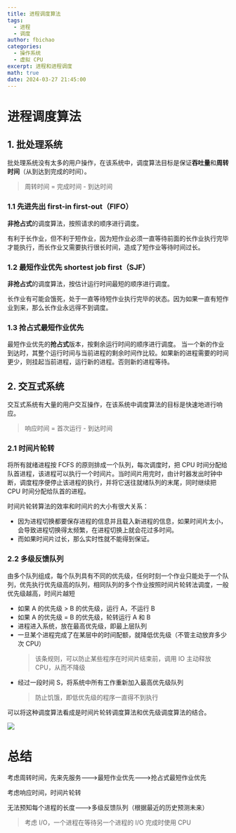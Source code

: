 ```yaml
---
title: 进程调度算法
tags:
  - 进程
  - 调度
author: fbichao
categories: 
  - 操作系统
  - 虚拟 CPU
excerpt: 进程和进程调度
math: true
date: 2024-03-27 21:45:00
---
```

# 进程调度算法

## 1. 批处理系统

批处理系统没有太多的用户操作，在该系统中，调度算法目标是保证**吞吐量**和**周转时间**（从到达到完成的时间）。

> 周转时间 = 完成时间 - 到达时间

### 1.1 先进先出 first-in first-out（FIFO）

**非抢占式**的调度算法，按照请求的顺序进行调度。

有利于长作业，但不利于短作业，因为短作业必须一直等待前面的长作业执行完毕才能执行，而长作业又需要执行很长时间，造成了短作业等待时间过长。

### 1.2 最短作业优先 shortest job first（SJF）

**非抢占式**的调度算法，按估计运行时间最短的顺序进行调度。

长作业有可能会饿死，处于一直等待短作业执行完毕的状态。因为如果一直有短作业到来，那么长作业永远得不到调度。

### 1.3 抢占式最短作业优先

最短作业优先的**抢占式**版本，按剩余运行时间的顺序进行调度。 当一个新的作业到达时，其整个运行时间与当前进程的剩余时间作比较。如果新的进程需要的时间更少，则挂起当前进程，运行新的进程。否则新的进程等待。

## 2. 交互式系统

交互式系统有大量的用户交互操作，在该系统中调度算法的目标是快速地进行响应。

> 响应时间 = 首次运行 - 到达时间

### 2.1 时间片轮转

将所有就绪进程按 FCFS 的原则排成一个队列，每次调度时，把 CPU 时间分配给队首进程，该进程可以执行一个时间片。当时间片用完时，由计时器发出时钟中断，调度程序便停止该进程的执行，并将它送往就绪队列的末尾，同时继续把 CPU 时间分配给队首的进程。

时间片轮转算法的效率和时间片的大小有很大关系：

* 因为进程切换都要保存进程的信息并且载入新进程的信息，如果时间片太小，会导致进程切换得太频繁，在进程切换上就会花过多时间。
* 而如果时间片过长，那么实时性就不能得到保证。

### 2.2 多级反馈队列

由多个队列组成，每个队列具有不同的优先级，任何时刻一个作业只能处于一个队列，优先执行优先级高的队列，相同队列的多个作业按照时间片轮转法调度，一般优先级越高，时间片越短

- 如果 A 的优先级 > B 的优先级，运行 A，不运行 B
- 如果 A 的优先级 = B 的优先级，轮转运行 A 和 B
- 进程进入系统，放在最高优先级，即最上层队列
- 一旦某个进程完成了在某层中的时间配额，就降低优先级（不管主动放弃多少次 CPU）
  > 该条规则，可以防止某些程序在时间片结束前，调用 IO 主动释放 CPU，从而不降级
- 经过一段时间 S，将系统中所有工作重新加入最高优先级队列
  > 防止饥饿，即低优先级的程序一直得不到执行

可以将这种调度算法看成是时间片轮转调度算法和优先级调度算法的结合。

![](https://file.fbichao.top/2024/03/efb7c9dc3c302aaa94f9a9fe7d094094.png)

# 总结

考虑周转时间，先来先服务--->最短作业优先--->抢占式最短作业优先

考虑响应时间，时间片轮转

无法预知每个进程的长度--->多级反馈队列（根据最近的历史预测未来）

> 考虑 I/O，一个进程在等待另一个进程的 I/O 完成时使用 CPU